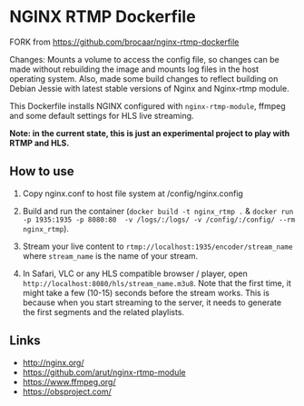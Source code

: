NGINX RTMP Dockerfile
=====================

FORK from https://github.com/brocaar/nginx-rtmp-dockerfile

Changes:
Mounts a volume to access the config file, so changes can be made without rebuilding the image and mounts log files in the host operating system. Also, made some build changes to reflect building on Debian Jessie with latest stable versions of Nginx and Nginx-rtmp module.

This Dockerfile installs NGINX configured with `nginx-rtmp-module`, ffmpeg
and some default settings for HLS live streaming.

**Note: in the current state, this is just an experimental project to play with
RTMP and HLS.**


How to use
-----------
1. Copy nginx.conf to host file system at /config/nginx.config

2. Build and run the container (`docker build -t nginx_rtmp .` &
   `docker run -p 1935:1935 -p 8080:80  -v /logs/:/logs/ -v /config/:/config/ --rm nginx_rtmp`).

3. Stream your live content to `rtmp://localhost:1935/encoder/stream_name` where
   `stream_name` is the name of your stream.

4. In Safari, VLC or any HLS compatible browser / player, open
   `http://localhost:8080/hls/stream_name.m3u8`. Note that the first time,
   it might take a few (10-15) seconds before the stream works. This is because
   when you start streaming to the server, it needs to generate the first
   segments and the related playlists.


Links
-----

* http://nginx.org/
* https://github.com/arut/nginx-rtmp-module
* https://www.ffmpeg.org/
* https://obsproject.com/
